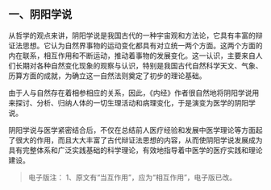 ## 一、阴阳学说

从哲学的观点来讲，阴阳学说是我国古代的一种宇宙观和方法论，它具有丰富的辩证法思想。它认为自然界事物的运动变化都具有对立统一两个方面。这两个方面的内在联系，相互作用和不断运动，推动着事物的发展变化。这一认识，主要来自人们长期对各种自然变化现象的观察与认识，特别是我国古代自然科学天文、气象、历算方面的成就，为确立这一自然法则奠定了初步的理论基础。

由于人与自然存在着相参相应的关系，因此，《内经》作者很自然地将阴阳学说用来探讨、分析、归纳人体的一切生理活动和病理变化，于是演变为医学的阴阳学说。

阴阳学说与医学紧密结合后，不仅在总结前人医疗经验和发展中医学理论等方面起了很大的作用，而且大大丰富了古代辩证法思想的内容，从而使阴阳学说发展成为具有完整体系和广泛实践基础的科学理论，有效地指导着中医学的医疗实践和理论建设。

> 电子版注：
> 1、原文有“当互作用”，应为“相互作用”，电子版已改。